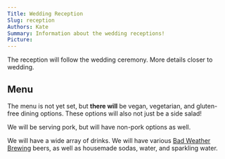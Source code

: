 ```yaml
---
Title: Wedding Reception
Slug: reception
Authors: Kate
Summary: Information about the wedding receptions!
Picture:
---
```



The reception will follow the wedding ceremony. More details closer to wedding.

## Menu

The menu is not yet set, but **there will** be vegan, vegetarian, and gluten-free dining options. These options will also not just be a side salad!

We will be serving pork, but will have non-pork options as well.

We will have a wide array of drinks. We will have various [Bad Weather Brewing](http://www.badweatherbrewery.com/taproom/) beers, as well as housemade sodas, water, and sparkling water.
